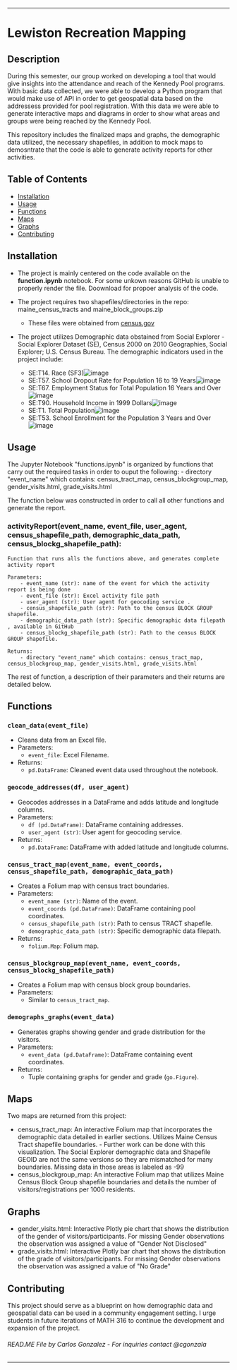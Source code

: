 

---

# Lewiston Recreation Mapping 

## Description
During this semester, our group worked on developing a tool that would give insights into the attendance and reach of the Kennedy Pool
programs. With basic data collected, we were able to develop a Python program that would make use of API in order to get geospatial data
based on the addressess provided for pool registration. With this data we were able to generate interactive maps and diagrams in order to 
show what areas and groups were being reached by the Kennedy Pool.

This repository includes the finalized maps and graphs, the demographic data utilized, the necessary shapefiles, in addition to mock maps to demosntrate that the code is able to generate activity reports for other activities. 

## Table of Contents
- [Installation](#installation)
- [Usage](#usage)
- [Functions](#functions)
- [Maps](#maps)
- [Graphs](#graphs)
- [Contributing](#contributing)


## Installation
- The project is mainly centered on the code available on the **function.ipynb** notebook. For some unkown reasons GitHub is unable to properly render the file. Doownload
  for propoer analysis of the code. 


- The project requires two shapefiles/directories in the repo: maine_census_tracts and maine_block_groups.zip
    - These files were obtained from [census.gov](https://www.census.gov/geographies/mapping-files/time-series/geo/tiger-line-file.html)
 
- The project utilizes Demographic data obstained from Social Explorer -  Social Explorer Dataset (SE), Census 2000 on 2010 Geographies, Social Explorer; U.S. Census Bureau.
  The demographic indicators used in the project include:
    - SE:T14. Race (SF3)![image](https://github.com/BatesDCS23-24/City_of_Lewiston_GroupB/assets/107200037/f1f7d35d-446c-4a70-b132-9d513f041686)
    - SE:T57. School Dropout Rate for Population 16 to 19 Years![image](https://github.com/BatesDCS23-24/City_of_Lewiston_GroupB/assets/107200037/b05c5959-4f43-4fc8-b556-2cdd3108943d)
    - SE:T67. Employment Status for Total Population 16 Years and Over![image](https://github.com/BatesDCS23-24/City_of_Lewiston_GroupB/assets/107200037/5a165279-8c6e-4335-b95c-eeedd735e99c)
    - SE:T90. Household Income in 1999 Dollars![image](https://github.com/BatesDCS23-24/City_of_Lewiston_GroupB/assets/107200037/25375717-55c1-4793-baba-36b34742b8f4)
    - SE:T1. Total Population![image](https://github.com/BatesDCS23-24/City_of_Lewiston_GroupB/assets/107200037/507cb6df-f679-4ded-a6f5-9cf0791ce862)
    - SE:T53. School Enrollment for the Population 3 Years and Over![image](https://github.com/BatesDCS23-24/City_of_Lewiston_GroupB/assets/107200037/98ab270e-f480-4d0a-bd78-174b4fe2df0f)


## Usage
The Jupyter Notebook "functions.ipynb" is organized by functions that carry out the required tasks in order to ouput the following: 
    - directory "event_name" which contains: census_tract_map, census_blockgroup_map, gender_visits.html, grade_visits.html

The function below was constructed in order to call all other functions and generate the report. 

### activityReport(event_name, event_file, user_agent, census_shapefile_path, demographic_data_path, census_blockg_shapefile_path):
    Function that runs alls the functions above, and generates complete activity report 

    Parameters:
        - event_name (str): name of the event for which the activity report is being done
        - event_file (str): Excel activity file path
        - user_agent (str): User agent for geocoding service .
        - census_shapefile_path (str): Path to the census BLOCK GROUP shapefile.
        - demographic_data_path (str): Specific demographic data filepath , available in GitHub
        - census_blockg_shapefile_path (str): Path to the census BLOCK GROUP shapefile.

    Returns:
        - directory "event_name" which contains: census_tract_map, census_blockgroup_map, gender_visits.html, grade_visits.html

The rest of function, a description of their parameters and their returns are detailed below. 

## Functions
### `clean_data(event_file)`
- Cleans data from an Excel file.
- Parameters:
  - `event_file`: Excel Filename.
- Returns:
  - `pd.DataFrame`: Cleaned event data used throughout the notebook.

### `geocode_addresses(df, user_agent)`
- Geocodes addresses in a DataFrame and adds latitude and longitude columns.
- Parameters:
  - `df (pd.DataFrame)`: DataFrame containing addresses.
  - `user_agent (str)`: User agent for geocoding service.
- Returns:
  - `pd.DataFrame`: DataFrame with added latitude and longitude columns.

### `census_tract_map(event_name, event_coords, census_shapefile_path, demographic_data_path)`
- Creates a Folium map with census tract boundaries.
- Parameters:
  - `event_name (str)`: Name of the event.
  - `event_coords (pd.DataFrame)`: DataFrame containing pool coordinates.
  - `census_shapefile_path (str)`: Path to census TRACT shapefile.
  - `demographic_data_path (str)`: Specific demographic data filepath.
- Returns:
  - `folium.Map`: Folium map.

### `census_blockgroup_map(event_name, event_coords, census_blockg_shapefile_path)`
- Creates a Folium map with census block group boundaries.
- Parameters:
  - Similar to `census_tract_map`.

### `demographs_graphs(event_data)`
- Generates graphs showing gender and grade distribution for the visitors.
- Parameters:
  - `event_data (pd.DataFrame)`: DataFrame containing event coordinates.
- Returns:
  - Tuple containing graphs for gender and grade (`go.Figure`).

## Maps
Two maps are returned from this project: 
- census_tract_map: An interactive Folium map that incorporates the demographic data detailed in earlier sections. Utilizes Maine Census Tract shapefile boundaries.
      - Further work can be done with this visualization. The Social Explorer demographic data and Shapefile GEOID are not the same versions so they are mismatched for many boundaries. Missing data in those areas is labeled as -99
- census_blockgroup_map: An interactive Folium map that utilizes Maine Census Block Group shapefile boundaries and details the number of visitors/registrations per 1000 residents. 

## Graphs
- gender_visits.html: Interactive Plotly pie chart that shows the distribution of the gender of visitors/participants. For missing Gender observations the observation was assigned a value of "Gender Not Disclosed"
- grade_visits.html: Interactive Plotly bar chart that shows the distribution of the grade of visitors/participants. For missing Gender observations the observation was assigned a value of "No Grade"

## Contributing
This project should serve as a blueprint on how demographic data and geospatial data can be used in a community engagement setting. I urge students
in future iterations of MATH 316 to continue the development and expansion of the project. 

###### READ.ME File by Carlos Gonzalez - For inquiries contact @cgonzala



---
